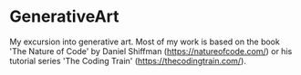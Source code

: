 # GenerativeArt
My excursion into generative art.
Most of my work is based on the book 'The Nature of Code' by Daniel Shiffman (https://natureofcode.com/) or his tutorial series 'The Coding Train' (https://thecodingtrain.com/). 
